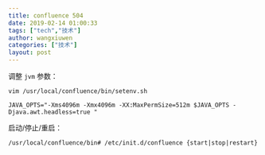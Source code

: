 ```yaml
---
title: confluence 504
date: 2019-02-14 01:00:33
tags: ["tech","技术"]
author: wangxiuwen
categories: ["技术"]
layout: post
---
```


调整 `jvm` 参数：
```
vim /usr/local/confluence/bin/setenv.sh

JAVA_OPTS="-Xms4096m -Xmx4096m -XX:MaxPermSize=512m $JAVA_OPTS -Djava.awt.headless=true "
```

启动/停止/重启：

```
/usr/local/confluence/bin# /etc/init.d/confluence {start|stop|restart}
```
